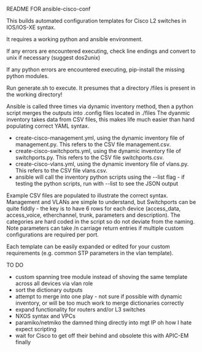 README FOR ansible-cisco-conf

This builds automated configuration templates for Cisco L2 switches in IOS/IOS-XE syntax.

It requires a working python and ansible environment.

If any errors are encountered executing, check line endings and convert to unix if necessary (suggest dos2unix)

If any python errors are encountered executing, pip-install the missing python modules.

Run generate.sh to execute. 
It presumes that a directory /files is present in the working directory!

Ansible is called three times via dynamic inventory method, then a python script merges the outputs into <hostname>.config files
located in ./files
The dyanmic inventory takes data from CSV files, this makes life much easier than hand populating correct YAML syntax.

- create-cisco-management.yml, using the dynamic inventory file of management.py. This refers to the CSV file management.csv.
- create-cisco-switchports.yml, using the dynamic inventory file of switchports.py. This refers to the CSV file switchports.csv.
- create-cisco-vlans.yml, using the dynamic inventory file of vlans.py. This refers to the CSV file vlans.csv.
- ansible will call the inventory python scripts using the --list flag - if testing the python scripts, run with --list to see the JSON output

Example CSV files are populated to illustrate the correct syntax. Management and VLANs are simple to understand, but Switchports can be 
quite fiddly - the key is to have 6 rows for each device (access_data, access_voice, etherchannel, trunk, parameters and description). 
The categories are hard coded in the script so do not deviate from the naming.
Note parameters can take /n carriage return entries if multiple custom configurations are required per port.

Each template can be easily expanded or edited for your custom requirements (e.g. common STP parameters in the vlan template). 

TO DO
- custom spanning tree module instead of shoving the same template across all devices via vlan role
- sort the dictionary outputs
- attempt to merge into one play - not sure if possible with dynamic inventory, or will be too much work to merge dictionaries correctly
- expand functionality for routers and/or L3 switches
- NXOS syntax and VPCs
- paramiko/netmiko the damned thing directly into mgt IP oh how I hate expect scripting
- wait for Cisco to get off their behind and obsolete this with APIC-EM finally

